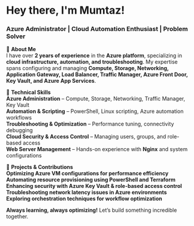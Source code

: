 # Hey there, I'm Mumtaz!  
### **Azure Administrator | Cloud Automation Enthusiast | Problem Solver**  

🔹 **About Me**  
I have over **2 years of experience** in the **Azure platform**, specializing in **cloud infrastructure, automation, and troubleshooting**. My expertise spans configuring and managing **Compute, Storage, Networking, Application Gateway, Load Balancer, Traffic Manager, Azure Front Door, Key Vault, and Azure App Services**.  

🔹 **Technical Skills**  
**Azure Administration** – Compute, Storage, Networking, Traffic Manager, Key Vault  
**Automation & Scripting** – PowerShell, Linux scripting, Azure automation workflows  
**Troubleshooting & Optimization** – Performance tuning, connectivity debugging  
**Cloud Security & Access Control** – Managing users, groups, and role-based access  
**Web Server Management** – Hands-on experience with **Nginx** and system configurations  

🔹 **Projects & Contributions**  
 **Optimizing Azure VM configurations for performance efficiency**  
 **Automating resource provisioning using PowerShell and Terraform**  
 **Enhancing security with Azure Key Vault & role-based access control**  
 **Troubleshooting network latency issues in Azure environments**  
 **Exploring orchestration techniques for workflow optimization**  

 **Always learning, always optimizing!** Let’s build something incredible together.  
